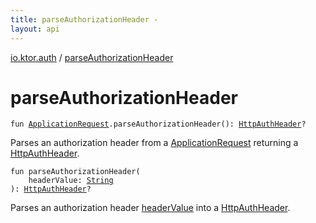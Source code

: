 ```yaml
---
title: parseAuthorizationHeader - 
layout: api
---
```


<div class='api-docs-breadcrumbs'><a href="index.html">io.ktor.auth</a> / <a href="./parse-authorization-header.html">parseAuthorizationHeader</a></div>

# parseAuthorizationHeader

<div class="overload-group" markdown="1">

<div class="signature"><code><span class="keyword">fun </span><a href="../io.ktor.request/-application-request/index.html"><span class="identifier">ApplicationRequest</span></a><span class="symbol">.</span><span class="identifier">parseAuthorizationHeader</span><span class="symbol">(</span><span class="symbol">)</span><span class="symbol">: </span><a href="-http-auth-header/index.html"><span class="identifier">HttpAuthHeader</span></a><span class="symbol">?</span></code></div>

Parses an authorization header from a <a href="../io.ktor.request/-application-request/index.html">ApplicationRequest</a> returning a <a href="-http-auth-header/index.html">HttpAuthHeader</a>.

</div>
<div class="overload-group" markdown="1">

<div class="signature"><code><span class="keyword">fun </span><span class="identifier">parseAuthorizationHeader</span><span class="symbol">(</span><br/>&nbsp;&nbsp;&nbsp;&nbsp;<span class="parameterName" id="io.ktor.auth$parseAuthorizationHeader(kotlin.String)/headerValue">headerValue</span><span class="symbol">:</span>&nbsp;<a href="https://kotlinlang.org/api/latest/jvm/stdlib/kotlin/-string/index.html"><span class="identifier">String</span></a><br/><span class="symbol">)</span><span class="symbol">: </span><a href="-http-auth-header/index.html"><span class="identifier">HttpAuthHeader</span></a><span class="symbol">?</span></code></div>

Parses an authorization header <a href="parse-authorization-header.html#io.ktor.auth$parseAuthorizationHeader(kotlin.String)/headerValue">headerValue</a> into a <a href="-http-auth-header/index.html">HttpAuthHeader</a>.

</div>
